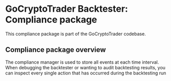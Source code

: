 # GoCryptoTrader Backtester: Compliance package

This compliance package is part of the GoCryptoTrader codebase.

## Compliance package overview

The compliance manager is used to store all events at each time interval. When debugging the backtester or wanting to audit backtesting results, you can inspect every single action that has occurred during the backtesting run



